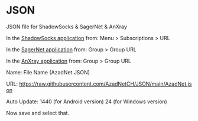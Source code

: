 # JSON
JSON file for ShadowSocks & SagerNet & AnXray

In the [ShadowSocks application](https://github.com/shadowsocks) from:
Menu > Subscriptions > URL

In the [SagerNet application](https://github.com/SagerNet/SagerNet) from:
Group > Group URL

In the [AnXray application](https://github.com/XTLS/AnXray) from:
Group > Group URL

Name: File Name (AzadNet JSON)


URL: https://raw.githubusercontent.com/AzadNetCH/JSON/main/AzadNet.json

Auto Update:
1440 (for Android version)
24 (for Windows version)

Now save and select that.


